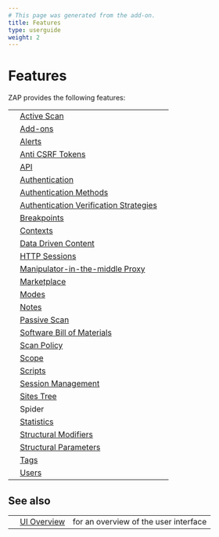 ```yaml
---
# This page was generated from the add-on.
title: Features
type: userguide
weight: 2
---
```


# Features

ZAP provides the following features:

|   |                                                                                        |   |
|---|----------------------------------------------------------------------------------------|---|
|   | [Active Scan](/docs/desktop/start/features/ascan/)                                     |   |
|   | [Add-ons](/docs/desktop/start/features/addons/)                                        |   |
|   | [Alerts](/docs/desktop/start/features/alerts/)                                         |   |
|   | [Anti CSRF Tokens](/docs/desktop/start/features/anticsrf/)                             |   |
|   | [API](/docs/desktop/start/features/api/)                                               |   |
|   | [Authentication](/docs/desktop/start/features/authentication/)                         |   |
|   | [Authentication Methods](/docs/desktop/start/features/authmethods/)                    |   |
|   | [Authentication Verification Strategies](/docs/desktop/start/features/authstrategies/) |   |
|   | [Breakpoints](/docs/desktop/start/features/breakpoints/)                               |   |
|   | [Contexts](/docs/desktop/start/features/contexts/)                                     |   |
|   | [Data Driven Content](/docs/desktop/start/features/ddc/)                               |   |
|   | [HTTP Sessions](/docs/desktop/start/features/httpsessions/)                            |   |
|   | [Manipulator-in-the-middle Proxy](/docs/desktop/start/features/intercept/)             |   |
|   | [Marketplace](/docs/desktop/start/features/marketplace/)                               |   |
|   | [Modes](/docs/desktop/start/features/modes/)                                           |   |
|   | [Notes](/docs/desktop/start/features/notes/)                                           |   |
|   | [Passive Scan](/docs/desktop/start/features/pscan/)                                    |   |
|   | [Software Bill of Materials](/docs/desktop/start/features/sbom/)                       |   |
|   | [Scan Policy](/docs/desktop/start/features/scanpolicy/)                                |   |
|   | [Scope](/docs/desktop/start/features/scope/)                                           |   |
|   | [Scripts](/docs/desktop/start/features/scripts/)                                       |   |
|   | [Session Management](/docs/desktop/start/features/sessionmanagement/)                  |   |
|   | [Sites Tree](/docs/desktop/start/features/sitestree/)                                  |   |
|   | Spider                                                                                 |   |
|   | [Statistics](/docs/desktop/start/features/stats/)                                      |   |
|   | [Structural Modifiers](/docs/desktop/start/features/structmods/)                       |   |
|   | [Structural Parameters](/docs/desktop/start/features/structparams/)                    |   |
|   | [Tags](/docs/desktop/start/features/tags/)                                             |   |
|   | [Users](/docs/desktop/start/features/users/)                                           |   |

## See also

|   |                                  |                                       |
|---|----------------------------------|---------------------------------------|
|   | [UI Overview](/docs/desktop/ui/) | for an overview of the user interface |
